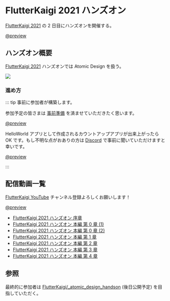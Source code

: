 # FlutterKaigi 2021 ハンズオン

[FlutterKaigi 2021](https://flutterkaigi.jp/) の 2 日目にハンズオンを開催する。

[@preview](https://flutterkaigi.jp/)

## ハンズオン概要

[FlutterKaigi 2021](https://flutterkaigi.jp/) ハンズオンでは Atomic Design を扱う。

![](https://i.imgur.com/pBCwqQv.jpg)

### 進め方

::: tip 事前に参加者が構築します。

参加予定の皆さまは [事前準備](https://github.com/FlutterKaigi/atomic_design_handson/wiki) を済ませていただきたく思います。

[@preview](https://github.com/FlutterKaigi/atomic_design_handson/wiki)

HelloWorld アプリとして作成されるカウントアップアプリが出来上がったら OK です。もし不明な点がおありの方は [Discord](https://discord.com/invite/Nr7H8JTJSF) で事前に聞いていただけますと幸いです。

[@preview](https://discord.com/invite/Nr7H8JTJSF)

:::

## 配信動画一覧

[FlutterKaigi YouTube](https://www.youtube.com/channel/UC1JP6dPBmmccZto4LNz9KMw) チャンネル登録よろしくお願いします！

[@preview](https://www.youtube.com/channel/UC1JP6dPBmmccZto4LNz9KMw)

- [FlutterKaigi 2021 ハンズオン 序章](https://youtu.be/n4rbzluBEzs)
- [FlutterKaigi 2021 ハンズオン 本編 第 0 章 (1)](https://youtu.be/Z9j5lMKO6Tk)
- [FlutterKaigi 2021 ハンズオン 本編 第 0 章 (2)](https://youtu.be/yuafDz-Dz9w)
- [FlutterKaigi 2021 ハンズオン 本編 第 1 章](https://youtu.be/ra3ssiSEJ9o)
- [FlutterKaigi 2021 ハンズオン 本編 第 2 章](https://youtu.be/nYUOGB5gGo8)
- [FlutterKaigi 2021 ハンズオン 本編 第 3 章](https://youtu.be/qp3zPDrVppA)
- [FlutterKaigi 2021 ハンズオン 本編 第 4 章](https://youtu.be/-OKCx-scXi0)

## 参照

最終的に参加者は [FlutterKaigi/_atomic_design_handson](https://github.com/FlutterKaigi/_atomic_design_handson) (後日公開予定) を目指していただく。
